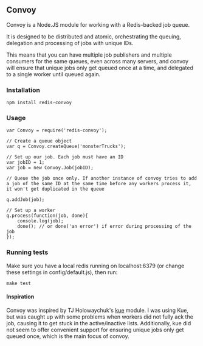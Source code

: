 ## Convoy

Convoy is a Node.JS module for working with a Redis-backed job queue.

It is designed to be distributed and atomic, orchestrating the queuing, delegation and processing of jobs with unique IDs. 

This means that you can have multiple job publishers and multiple consumers for the same queues, even across many servers, and convoy will ensure that unique jobs only get queued once at a time, and delegated to a single worker until queued again.

### Installation
    npm install redis-convoy

### Usage
````
var Convoy = require('redis-convoy');

// Create a queue object
var q = Convoy.createQueue('monsterTrucks');

// Set up our job. Each job must have an ID
var jobID = 1;
var job = new Convoy.Job(jobID);

// Queue the job once only. If another instance of convoy tries to add a job of the same ID at the same time before any workers process it, it won't get duplicated in the queue

q.addJob(job);

// Set up a worker
q.process(function(job, done){
	console.log(job);
	done(); // or done('an error') if error during processing of the job
});

````

### Running tests
Make sure you have a local redis running on localhost:6379 (or change these settings in config/default.js), then run:

    make test


#### Inspiration

Convoy was inspired by TJ Holowaychuk's [kue](https://github.com/LearnBoost/kue) module. I was using Kue, but was caught up with some problems when workers did not fully ack the job, causing it to get stuck in the active/inactive lists. Additionally, kue did not seem to offer convenient support for ensuring unique jobs only get queued once, which is the main focus of convoy.